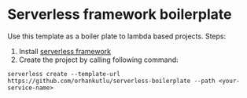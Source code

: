 # Serverless framework boilerplate

Use this template as a boiler plate to lambda based projects. Steps:

1. Install [serverless framework](https://www.serverless.com/framework/docs/getting-started/)
2. Create the project by calling following command:

`serverless create --template-url https://github.com/orhankutlu/serverless-boilerplate --path <your-service-name>`
